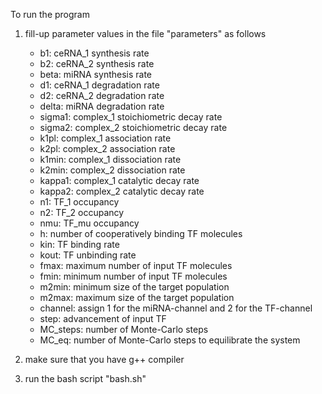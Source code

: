 To run the program

1. fill-up parameter values in the file "parameters" as follows


    *   b1:            ceRNA_1 synthesis rate 
    *   b2:            ceRNA_2 synthesis rate
    *   beta:          miRNA synthesis rate
    *   d1:            ceRNA_1 degradation rate
    *   d2:            ceRNA_2 degradation rate
    *   delta:         miRNA degradation rate
    *   sigma1:		complex_1 stoichiometric decay rate
    *   sigma2:		complex_2 stoichiometric  decay rate
    *   k1pl:          complex_1 association rate
    *   k2pl:          complex_2 association rate
    *   k1min:         complex_1 dissociation rate 
    *   k2min:         complex_2 dissociation rate 
    *   kappa1:		complex_1 catalytic decay rate
    *   kappa2:		complex_2 catalytic decay rate
    *   n1:            TF_1 occupancy
    *   n2:            TF_2 occupancy
    *   nmu:           TF_mu occupancy 
    *   h:             number of cooperatively binding TF molecules
    *   kin:           TF binding rate	
    *   kout:          TF unbinding rate
    *   fmax:          maximum number of input TF molecules
    *   fmin:          minimum number of input TF molecules
    *   m2min:         minimum size of the target population
    *   m2max:         maximum size of the target population
    *   channel:       assign 1 for the miRNA-channel and 2 for the TF-channel
    *   step:          advancement of input TF
    *   MC_steps:      number of Monte-Carlo steps
    *   MC_eq:         number of Monte-Carlo steps to equilibrate the system



2. make sure that you have g++ compiler


3. run the bash script "bash.sh"


